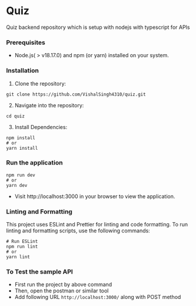 # Quiz

Quiz backend repository which is setup with nodejs with typescript for APIs

### Prerequisites

- Node.js( > v18.17.0) and npm (or yarn) installed on your system.

### Installation

1. Clone the repository:
```
git clone https://github.com/VishalSingh4310/quiz.git
```

2. Navigate into the repository:
```
cd quiz
```

3. Install Dependencies:
```
npm install
# or
yarn install
```

### Run the application

```
npm run dev
# or
yarn dev
```

- Visit http://localhost:3000 in your browser to view the application.

### Linting and Formatting

This project uses ESLint and Prettier for linting and code formatting. To run linting and formatting scripts, use the following commands:

```
# Run ESLint
npm run lint
# or
yarn lint
```

### To Test the sample API

- First run the project by above command
- Then, open the postman or similar tool
- Add following URL `http://localhost:3000/` along with POST method
